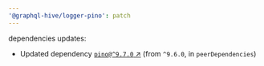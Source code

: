 ```yaml
---
'@graphql-hive/logger-pino': patch
---
```


dependencies updates: 

- Updated dependency [`pino@^9.7.0` ↗︎](https://www.npmjs.com/package/pino/v/9.7.0) (from `^9.6.0`, in `peerDependencies`)
